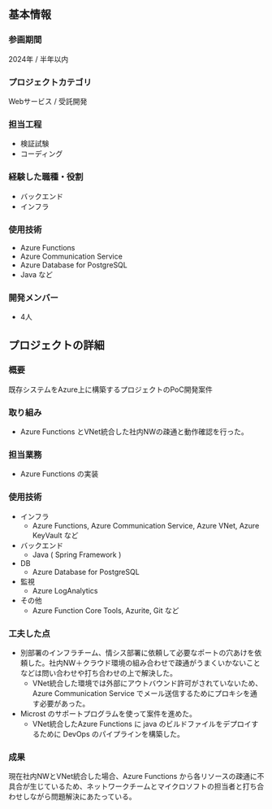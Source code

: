 ## 基本情報

### 参画期間 

2024年 / 半年以内

### プロジェクトカテゴリ

Webサービス / 受託開発

### 担当工程

- 検証試験
- コーディング

### 経験した職種・役割

- バックエンド
- インフラ

### 使用技術

- Azure Functions
- Azure Communication Service
- Azure Database for PostgreSQL
- Java など

### 開発メンバー

  - 4人

## プロジェクトの詳細

### 概要

既存システムをAzure上に構築するプロジェクトのPoC開発案件

### 取り組み

- Azure Functions とVNet統合した社内NWの疎通と動作確認を行った。

### 担当業務

- Azure Functions の実装

### 使用技術

- インフラ
  - Azure Functions, Azure Communication Service, Azure VNet, Azure KeyVault など
- バックエンド
  - Java ( Spring Framework )
- DB
  - Azure Database for PostgreSQL
- 監視
  - Azure LogAnalytics
- その他
  - Azure Function Core Tools, Azurite, Git など

### 工夫した点

- 別部署のインフラチーム、情シス部署に依頼して必要なポートの穴あけを依頼した。社内NW＋クラウド環境の組み合わせで疎通がうまくいかないことなどは問い合わせや打ち合わせの上で解決した。
	- VNet統合した環境では外部にアウトバウンド許可がされていないため、Azure Communication Service でメール送信するためにプロキシを通す必要があった。
- Microst のサポートプログラムを使って案件を進めた。
	- VNet統合したAzure Functions に java のビルドファイルをデプロイするために DevOps のパイプラインを構築した。

### 成果

現在社内NWとVNet統合した場合、Azure Functions から各リソースの疎通に不具合が生じているため、ネットワークチームとマイクロソフトの担当者と打ち合わせしながら問題解決にあたっている。
